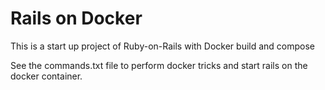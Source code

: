 # Rails on Docker
This is a start up project of Ruby-on-Rails with Docker build and compose

See the commands.txt file to perform docker tricks and start rails on the docker container.
